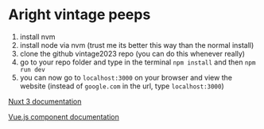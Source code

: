 # Aright vintage peeps

1. install nvm
2. install node via nvm (trust me its better this way than the normal install)
3. clone the github vintage2023 repo (you can do this whenever really)
4. go to your repo folder and type in the terminal `npm install` and then `npm run dev` 
5. you can now go to `localhost:3000` on your browser and view the website (instead of `google.com` in the url, type `localhost:3000`)

[Nuxt 3 documentation](https://nuxt.com/docs/getting-started/introduction)

[Vue.js component documentation](https://vuejs.org/guide/essentials/component-basics.html)